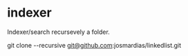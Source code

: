 indexer
=======

Indexer/search recursevely a folder.


git clone --recursive git@github.com:josmardias/linkedlist.git